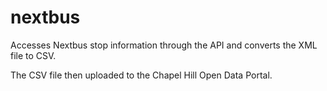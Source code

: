 # nextbus
Accesses Nextbus stop information through the API and converts the XML file to CSV. 

The CSV file then uploaded to the Chapel Hill Open Data Portal.

